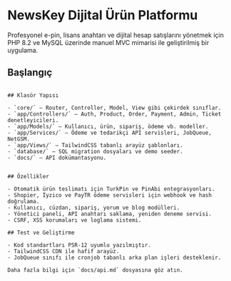 # NewsKey Dijital Ürün Platformu

Profesyonel e-pin, lisans anahtarı ve dijital hesap satışlarını yönetmek için PHP 8.2 ve MySQL üzerinde manuel MVC mimarisi ile geliştirilmiş bir uygulama.

## Başlangıç


   ```

## Klasör Yapısı

- `core/` – Router, Controller, Model, View gibi çekirdek sınıflar.
- `app/Controllers/` – Auth, Product, Order, Payment, Admin, Ticket denetleyicileri.
- `app/Models/` – Kullanıcı, ürün, sipariş, ödeme vb. modeller.
- `app/Services/` – Ödeme ve tedarikçi API servisleri, JobQueue, NetGSM.
- `app/Views/` – TailwindCSS tabanlı arayüz şablonları.
- `database/` – SQL migration dosyaları ve demo seeder.
- `docs/` – API dokümantasyonu.


## Özellikler

- Otomatik ürün teslimatı için TurkPin ve PinAbi entegrasyonları.
- Shopier, İyzico ve PayTR ödeme servisleri için webhook ve hash doğrulama.
- Kullanıcı, cüzdan, sipariş, yorum ve blog modülleri.
- Yönetici paneli, API anahtarı saklama, yeniden deneme servisi.
- CSRF, XSS korumaları ve loglama sistemi.

## Test ve Geliştirme

- Kod standartları PSR-12 uyumlu yazılmıştır.
- TailwindCSS CDN ile hafif arayüz.
- JobQueue sınıfı ile cronjob tabanlı arka plan işleri desteklenir.

Daha fazla bilgi için `docs/api.md` dosyasına göz atın.
